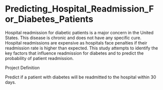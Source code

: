 # Predicting_Hospital_Readmission_For_Diabetes_Patients

Hospital readmission for diabetic patients is a major concern in the United States. This disease is chronic and does not have any specific cure. Hospital readmissions are expensive as hospitals face penalties if their readmission rate is higher than expected. This study attempts to identify the key factors that influence readmission for diabetes and to predict the probability of patient readmission.

Project Definition

Predict if a patient with diabetes will be readmitted to the hospital within 30 days.
